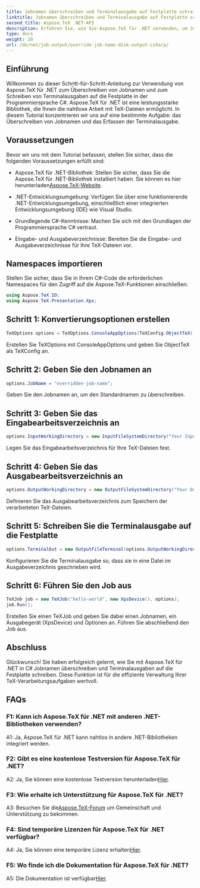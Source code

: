 ```yaml
---
title: Jobnamen überschreiben und Terminalausgabe auf Festplatte schreiben (C#)
linktitle: Jobnamen überschreiben und Terminalausgabe auf Festplatte schreiben (C#)
second_title: Aspose.TeX .NET-API
description: Erfahren Sie, wie Sie Aspose.TeX für .NET verwenden, um Jobnamen zu überschreiben und Terminalausgaben zu erfassen. Befolgen Sie unseren umfassenden Leitfaden für eine nahtlose TeX-Dateiverwaltung.
type: docs
weight: 10
url: /de/net/job-output/override-job-name-disk-output-csharp/
---
```

## Einführung

Willkommen zu dieser Schritt-für-Schritt-Anleitung zur Verwendung von Aspose.TeX für .NET zum Überschreiben von Jobnamen und zum Schreiben von Terminalausgaben auf die Festplatte in der Programmiersprache C#. Aspose.TeX für .NET ist eine leistungsstarke Bibliothek, die Ihnen die nahtlose Arbeit mit TeX-Dateien ermöglicht. In diesem Tutorial konzentrieren wir uns auf eine bestimmte Aufgabe: das Überschreiben von Jobnamen und das Erfassen der Terminalausgabe.

## Voraussetzungen

Bevor wir uns mit dem Tutorial befassen, stellen Sie sicher, dass die folgenden Voraussetzungen erfüllt sind:

-  Aspose.TeX für .NET-Bibliothek: Stellen Sie sicher, dass Sie die Aspose.TeX für .NET-Bibliothek installiert haben. Sie können es hier herunterladen[Aspose.TeX-Website](https://releases.aspose.com/tex/net/).

- .NET-Entwicklungsumgebung: Verfügen Sie über eine funktionierende .NET-Entwicklungsumgebung, einschließlich einer integrierten Entwicklungsumgebung (IDE) wie Visual Studio.

- Grundlegende C#-Kenntnisse: Machen Sie sich mit den Grundlagen der Programmiersprache C# vertraut.

- Eingabe- und Ausgabeverzeichnisse: Bereiten Sie die Eingabe- und Ausgabeverzeichnisse für Ihre TeX-Dateien vor.

## Namespaces importieren

Stellen Sie sicher, dass Sie in Ihrem C#-Code die erforderlichen Namespaces für den Zugriff auf die Aspose.TeX-Funktionen einschließen:

```csharp
using Aspose.TeX.IO;
using Aspose.TeX.Presentation.Xps;
```

## Schritt 1: Konvertierungsoptionen erstellen

```csharp
TeXOptions options = TeXOptions.ConsoleAppOptions(TeXConfig.ObjectTeX());
```

Erstellen Sie TeXOptions mit ConsoleAppOptions und geben Sie ObjectTeX als TeXConfig an.

## Schritt 2: Geben Sie den Jobnamen an

```csharp
options.JobName = "overridden-job-name";
```

Geben Sie den Jobnamen an, um den Standardnamen zu überschreiben.

## Schritt 3: Geben Sie das Eingabearbeitsverzeichnis an

```csharp
options.InputWorkingDirectory = new InputFileSystemDirectory("Your Input Directory");
```

Legen Sie das Eingabearbeitsverzeichnis für Ihre TeX-Dateien fest.

## Schritt 4: Geben Sie das Ausgabearbeitsverzeichnis an

```csharp
options.OutputWorkingDirectory = new OutputFileSystemDirectory("Your Output Directory");
```

Definieren Sie das Ausgabearbeitsverzeichnis zum Speichern der verarbeiteten TeX-Dateien.

## Schritt 5: Schreiben Sie die Terminalausgabe auf die Festplatte

```csharp
options.TerminalOut = new OutputFileTerminal(options.OutputWorkingDirectory);
```

Konfigurieren Sie die Terminalausgabe so, dass sie in eine Datei im Ausgabeverzeichnis geschrieben wird.

## Schritt 6: Führen Sie den Job aus

```csharp
TeXJob job = new TeXJob("hello-world", new XpsDevice(), options);
job.Run();
```

Erstellen Sie einen TeXJob und geben Sie dabei einen Jobnamen, ein Ausgabegerät (XpsDevice) und Optionen an. Führen Sie abschließend den Job aus.

## Abschluss

Glückwunsch! Sie haben erfolgreich gelernt, wie Sie mit Aspose.TeX für .NET in C# Jobnamen überschreiben und Terminalausgaben auf die Festplatte schreiben. Diese Funktion ist für die effiziente Verwaltung Ihrer TeX-Verarbeitungsaufgaben wertvoll.

## FAQs

### F1: Kann ich Aspose.TeX für .NET mit anderen .NET-Bibliotheken verwenden?

A1: Ja, Aspose.TeX für .NET kann nahtlos in andere .NET-Bibliotheken integriert werden.

### F2: Gibt es eine kostenlose Testversion für Aspose.TeX für .NET?

 A2: Ja, Sie können eine kostenlose Testversion herunterladen[Hier](https://releases.aspose.com/).

### F3: Wie erhalte ich Unterstützung für Aspose.TeX für .NET?

 A3: Besuchen Sie die[Aspose.TeX-Forum](https://forum.aspose.com/c/tex/47) um Gemeinschaft und Unterstützung zu bekommen.

### F4: Sind temporäre Lizenzen für Aspose.TeX für .NET verfügbar?

 A4: Ja, Sie können eine temporäre Lizenz erhalten[Hier](https://purchase.aspose.com/temporary-license/).

### F5: Wo finde ich die Dokumentation für Aspose.TeX für .NET?

 A5: Die Dokumentation ist verfügbar[Hier](https://reference.aspose.com/tex/net/).